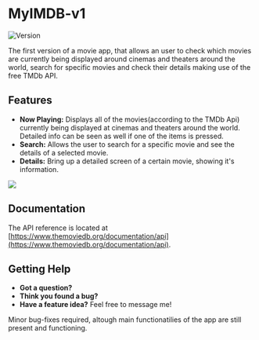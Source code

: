 # MyIMDB-v1
![Version](https://img.shields.io/badge/version-v1.0-blue.svg)

The first version of a movie app, that allows an user to check which movies are currently being displayed around cinemas and theaters around the world, search for specific movies and check their details making use of the free TMDb API.

## Features

* **Now Playing:** Displays all of the movies(according to the TMDb Api) currently being displayed at cinemas and theaters around the world. Detailed info can be seen as well if one of the items is pressed.
* **Search:** Allows the user to search for a specific movie and see the details of a selected movie.
* **Details:** Bring up a detailed screen of a certain movie, showing it's information.

![](https://i.imgur.com/44rcSOa.png)

## Documentation

The API reference is located at [https://www.themoviedb.org/documentation/api](https://www.themoviedb.org/documentation/api).

## Getting Help

- **Got a question?**
- **Think you found a bug?** 
- **Have a feature idea?** 
Feel free to message me!


Minor bug-fixes required, altough main functionatilies of the app are still present and functioning.

 






